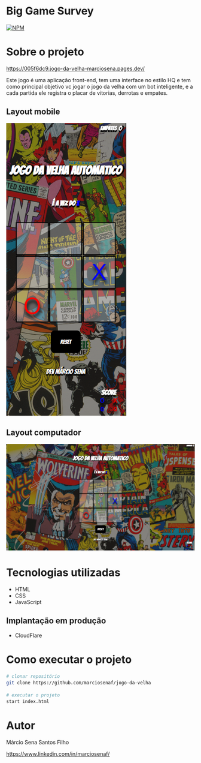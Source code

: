 # Big Game Survey 
[![NPM](https://img.shields.io/npm/l/react)](https://github.com/marciosenaf/jogo-da-velha/blob/main/LICENSE) 

# Sobre o projeto

https://005f6dc9.jogo-da-velha-marciosena.pages.dev/

Este jogo é uma aplicação front-end, tem uma interface no estilo HQ e tem como principal objetivo vc jogar o jogo da velha com um bot inteligente, e a cada partida ele registra o placar de vitorias, derrotas e empates.

## Layout mobile
![Mobile 1](https://github.com/marciosenaf/jogo-da-velha/blob/main/images/mobile.png)

## Layout computador
![Web 2](https://github.com/marciosenaf/jogo-da-velha/blob/main/images/computador.png)

# Tecnologias utilizadas

- HTML
- CSS
- JavaScript

## Implantação em produção
- CloudFlare

# Como executar o projeto

```bash
# clonar repositório
git clone https://github.com/marciosenaf/jogo-da-velha

# executar o projeto
start index.html
```

# Autor

Márcio Sena Santos Filho

https://www.linkedin.com/in/marciosenaf/

